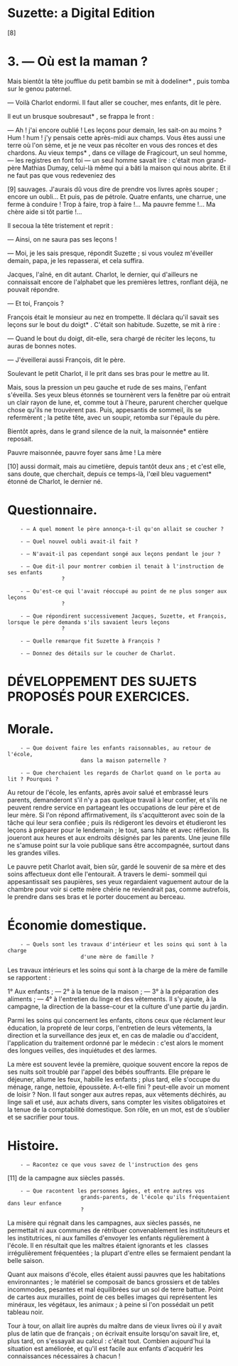 # Suzette: a Digital Edition [8] #  3. — Où est la maman ? 
             Mais bientôt la tête joufflue du petit bambin se mit à dodeliner* , puis tomba sur le genou paternel. — Voilà Charlot endormi. Il
                  faut aller se coucher, mes enfants, dit le père.  Il eut un brusque soubresaut* , se frappa le front :  — Ah ! j'ai encore oublié ! Les leçons pour demain, les sait-on au moins ? Hum !
                  hum ! j'y pensais cette après-midi aux champs. Vous êtes aussi une terre où l'on
                  sème, et je ne veux pas récolter en vous des ronces et des chardons. Au vieux
                  temps* , dans ce village de Fragicourt, un seul homme, — les registres en font foi — un seul
                  homme savait lire : c'était mon grand-père Mathias
                     Dumay, celui-là même qui a bâti la maison qui nous abrite. Et il ne
                  faut pas que vous redeveniez des 
                   [9]  sauvages. J'aurais dû vous dire de prendre vos livres
                  après souper ; encore un oubli... Et puis, pas de pétrole. Quatre enfants, une
                  charrue, une ferme à conduire ! Trop à faire, trop à faire !... Ma pauvre femme
                  !... Ma chère aide si tôt partie !...  Il secoua la tête tristement et reprit :  — Ainsi, on ne saura pas ses leçons !  — Moi, je les sais presque, répondit Suzette ; si vous voulez m'éveiller demain, papa, je les
                  repasserai, et cela suffira. Jacques, l'aîné, en dit autant.
                  Charlot, le dernier, qui
                  d'ailleurs ne connaissait encore de l'alphabet que les premières lettres, ronflant
                  déjà, ne pouvait répondre.  — Et toi, François ? François était le monsieur au
                  nez en trompette. Il déclara qu'il savait ses leçons sur le bout du doigt* . C'était
                  son habitude. Suzette, se mit à
                  rire :  — Quand le bout du doigt, dit-elle, sera chargé de réciter les leçons, tu auras
                  de bonnes notes.  — J'éveillerai aussi François,
                  dit le père.  Soulevant le petit Charlot, il
                  le prit dans ses bras pour le mettre au lit.  Mais, sous la pression un peu gauche et rude de ses mains, l'enfant s'éveilla.
                  Ses yeux bleus étonnés se tournèrent vers la fenêtre par où entrait un clair rayon
                  de lune, et, comme tout à l'heure, parurent chercher quelque chose qu'ils ne
                  trouvèrent pas. Puis, appesantis de sommeil, ils se refermèrent ; la petite tête,
                  avec un soupir, retomba sur l'épaule du père.  Bientôt après, dans le grand silence de la nuit, la maisonnée*  entière
                  reposait.  Pauvre maisonnée, pauvre foyer sans âme ! La mère 
                  
                   [10]  aussi dormait, mais au cimetière, depuis tantôt deux ans
                  ; et c'est elle, sans doute, que cherchait, depuis ce temps-là, l'œil bleu
                  vaguement*  étonné de Charlot, le dernier né. #  Questionnaire. 
        - — A quel moment le père annonça-t-il qu'on allait se coucher ?

        - — Quel nouvel oubli avait-il fait ?

        - — N'avait-il pas cependant songé aux leçons pendant le jour ?

        - — Que dit-il pour montrer combien il tenait à l'instruction de ses enfants
                     ?

        - — Qu'est-ce qui l'avait réoccupé au point de ne plus songer aux leçons
                     ?

        - — Que répondirent successivement Jacques, Suzette, et François, lorsque le père demanda s'ils savaient leurs leçons
                     ?

        - — Quelle remarque fit Suzette à François ?

        - — Donnez des détails sur le coucher de Charlot.
# DÉVELOPPEMENT DES SUJETS PROPOSÉS POUR EXERCICES. #  Morale. 
        - — Que doivent faire les enfants raisonnables, au retour de l'école,
                           dans la maison paternelle ?

        - — Que cherchaient les regards de Charlot quand on le porta au lit ? Pourquoi ?
 Au retour de l'école, les enfants, après avoir salué et embrassé leurs
                        parents, demanderont s'il n'y a pas quelque travail à leur confier, et s'ils
                        ne peuvent rendre service en partageant les occupations de leur père et de
                        leur mère. Si l'on répond affirmativement, ils s'acquitteront avec soin de
                        la tâche qui leur sera confiée ; puis ils rédigeront les devoirs et
                        étudieront les leçons à préparer pour le lendemain ; le tout, sans hâte et
                        avec réflexion. Ils joueront aux heures et aux endroits désignés par les
                        parents. Une jeune fille ne s'amuse point sur la voie publique sans être
                        accompagnée, surtout dans les grandes villes. Le pauvre petit Charlot avait, bien sûr, gardé le souvenir de sa mère et des soins affectueux dont
                        elle l'entourait. A travers le demi- sommeil qui appesantissait ses
                        paupières, ses yeux regardaient vaguement autour de la chambre pour voir si
                        cette mère chérie ne reviendrait pas, comme autrefois, le prendre dans ses
                        bras et le porter doucement au berceau. #  Économie domestique. 
        - — Quels sont les travaux d'intérieur et les soins qui sont à la charge
                           d'une mère de famille ?
 Les travaux intérieurs et les soins qui sont à la charge de la mère de
                        famille se rapportent : 1° Aux enfants ; — 2° à la tenue de la maison ; — 3° à la préparation des
                        aliments ; — 4° à l'entretien du linge et des vêtements. Il s'y ajoute, à la
                        campagne, la direction de la basse-cour et la culture d'une partie du
                        jardin. Parmi les soins qui concernent les enfants, citons ceux que réclament leur
                        éducation, la propreté de leur corps, l'entretien de leurs vêtements, la
                        direction et la surveillance des jeux et, en cas de maladie ou d'accident,
                        l'application du traitement ordonné par le médecin : c'est alors le moment
                        des longues veilles, des inquiétudes et des larmes. La mère est souvent levée la première, quoique souvent encore la repos de
                        ses nuits soit troublé par l'appel des bébés souffrants. Elle prépare le
                        déjeuner, allume les feux, habille les enfants ; plus tard, elle s'occupe du
                        ménage, range, nettoie, époussète. A-t-elle fini ? peut-elle avoir un moment
                        de loisir ? Non. Il faut songer aux autres repas, aux vêtements déchirés, au
                        linge sali et usé, aux achats divers, sans compter les visites obligatoires
                        et la tenue de la comptabilité domestique. Son rôle, en un mot, est de
                        s’oublier et se sacrifier pour tous. #  Histoire. 
        - — Racontez ce que vous savez de l'instruction des gens  [11] 
                            de la campagne aux
                           siècles passés.

        - — Que racontent les personnes âgées, et entre autres vos
                           grands-parents, de l'école qu'ils fréquentaient dans leur enfance
                           ?
 La misère qui régnait dans les campagnes, aux siècles passés, ne permettait
                        ni aux communes de rétribuer convenablement les instituteurs et les
                        institutrices, ni aux familles d'envoyer les enfants régulièrement à
                        l'école. Il en résultait que les maîtres étaient ignorants et les  classes
                        irrégulièrement fréquentées ; la plupart d'entre elles se fermaient pendant
                        la belle saison. Quant aux maisons d'école, elles étaient aussi pauvres que les habitations
                        environnantes ; le matériel se composait de bancs grossiers et de tables
                        incommodes, pesantes et mal équilibrées sur un sol de terre battue. Point de
                        cartes aux murailles, point de ces belles images qui représentent les
                        minéraux, les végétaux, les animaux ; à peine si l'on possédait un petit
                        tableau noir. Tour à tour, on allait lire auprès du maître dans de vieux livres où il y
                        avait plus de latin que de français ; on écrivait ensuite lorsqu'on savait
                        lire, et, plus tard, on s'essayait au calcul : c'était tout. Combien
                        aujourd'hui la situation est améliorée, et qu'il est facile aux enfants
                        d'acquérir les connaissances nécessaires à chacun ! 